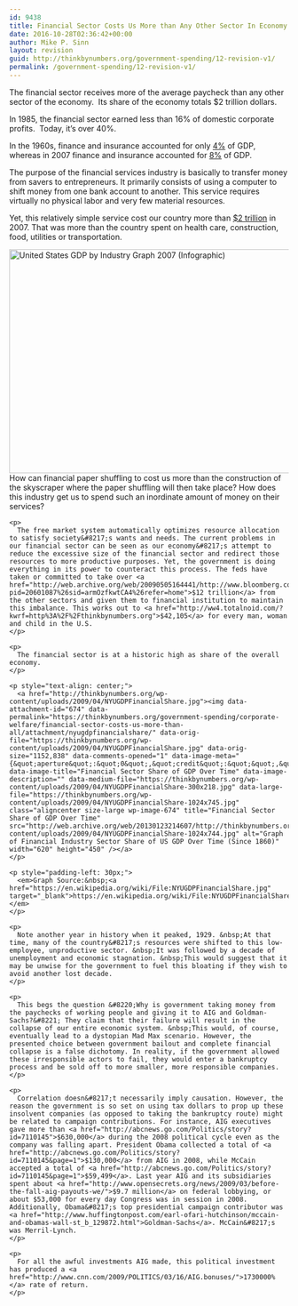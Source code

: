 ```yaml
---
id: 9438
title: Financial Sector Costs Us More than Any Other Sector In Economy
date: 2016-10-28T02:36:42+00:00
author: Mike P. Sinn
layout: revision
guid: http://thinkbynumbers.org/government-spending/12-revision-v1/
permalink: /government-spending/12-revision-v1/
---
```

<div dir="ltr" style="text-align: left;">
  <p>
    The financial sector receives more of the average paycheck than any other sector of the economy. &nbsp;Its share of the economy totals $2 trillion dollars.
  </p>
  
  <p>
    In&nbsp;1985, the financial sector earned less than 16% of domestic corporate profits. &nbsp;Today, it&#8217;s over&nbsp;40%.
  </p>
  
  <p>
    In the 1960s, finance and insurance accounted for only <a href="https://myaccount.nytimes.com/auth/login?URI=http%3A%2F%2Fwww.nytimes.com%2F2009%2F03%2F27%2Fopinion%2F27krugman.html%3F_r%3D5&REFUSE_COOKIE_ERROR=SHOW_ERROR">4%</a> of GDP, whereas in 2007 finance and insurance accounted for <a href="https://myaccount.nytimes.com/auth/login?URI=http%3A%2F%2Fwww.nytimes.com%2F2009%2F03%2F27%2Fopinion%2F27krugman.html%3F_r%3D5&REFUSE_COOKIE_ERROR=SHOW_ERROR">8%</a> of GDP.
  </p>
  
  <p>
    The purpose of the financial services industry is basically to transfer money from savers to entrepreneurs. It primarily consists of using a computer to shift money from one bank account to another. This service requires virtually no physical labor and very few material resources.
  </p>
  
  <p>
    Yet, this relatively simple service cost our country more than <a href="http://web.archive.org/web/20090313222046/http://www.workforce.az.gov/admin/uploadedPublications/2100_gdp.xls">$2 trillion</a> in 2007. That was more than the country spent on health care, construction, food, utilities or&nbsp;transportation.
  </p>
  
  <div>
    <p>
      <a href="http://thinkbynumbers.org/wp-content/uploads/2009/04/GDP-by-Indusrty-Graph.jpg"><img data-attachment-id="187" data-permalink="https://thinkbynumbers.org/government-spending/corporate-welfare/financial-sector-costs-us-more-than-all/attachment/gdp-by-indusrty-graph/" data-orig-file="https://thinkbynumbers.org/wp-content/uploads/2009/04/GDP-by-Indusrty-Graph.jpg" data-orig-size="995,640" data-comments-opened="1" data-image-meta="{&quot;aperture&quot;:&quot;0&quot;,&quot;credit&quot;:&quot;Mike&quot;,&quot;camera&quot;:&quot;&quot;,&quot;caption&quot;:&quot;&quot;,&quot;created_timestamp&quot;:&quot;1239479539&quot;,&quot;copyright&quot;:&quot;&quot;,&quot;focal_length&quot;:&quot;0&quot;,&quot;iso&quot;:&quot;0&quot;,&quot;shutter_speed&quot;:&quot;0&quot;,&quot;title&quot;:&quot;&quot;,&quot;orientation&quot;:&quot;1&quot;}" data-image-title="US GDP by Indusrty Graph" data-image-description="" data-medium-file="https://thinkbynumbers.org/wp-content/uploads/2009/04/GDP-by-Indusrty-Graph-300x193.jpg" data-large-file="https://thinkbynumbers.org/wp-content/uploads/2009/04/GDP-by-Indusrty-Graph.jpg" class="size-full wp-image-187 aligncenter" title="US GDP by Indusrty Graph" src="http://thinkbynumbers.org/wp-content/uploads/2009/04/GDP-by-Indusrty-Graph.jpg" alt="United States GDP by Industry Graph 2007 (Infographic)" width="627" height="403" srcset="https://thinkbynumbers.org/wp-content/uploads/2009/04/GDP-by-Indusrty-Graph.jpg 995w, https://thinkbynumbers.org/wp-content/uploads/2009/04/GDP-by-Indusrty-Graph-300x193.jpg 300w, https://thinkbynumbers.org/wp-content/uploads/2009/04/GDP-by-Indusrty-Graph-768x494.jpg 768w, https://thinkbynumbers.org/wp-content/uploads/2009/04/GDP-by-Indusrty-Graph-672x432.jpg 672w" sizes="(max-width: 627px) 100vw, 627px" /></a><br /> How can&nbsp;financial paper shuffling to cost us more than the construction of the skyscraper where the paper shuffling will then take place? How does this industry get us to spend such an inordinate amount of money on their services?
    </p>
    
    <p>
      The free market system automatically optimizes resource allocation to satisfy society&#8217;s wants and needs. The current problems in our financial sector can be seen as our economy&#8217;s attempt to reduce the excessive size of the financial sector and redirect those resources to more productive purposes. Yet, the government is doing everything in its power to counteract this process. The feds have taken or committed to take over <a href="http://web.archive.org/web/20090505164441/http://www.bloomberg.com:80/apps/news?pid=20601087%26sid=armOzfkwtCA4%26refer=home">$12 trillion</a> from the other sectors and given them to financial institution to maintain this imbalance. This works out to <a href="http://ww4.totalnoid.com/?kwrf=http%3A%2F%2Fthinkbynumbers.org">$42,105</a> for every man, woman and child in the U.S.
    </p>
    
    <p>
      The financial sector is at a historic high as share of the overall economy.
    </p>
    
    <p style="text-align: center;">
      <a href="http://thinkbynumbers.org/wp-content/uploads/2009/04/NYUGDPFinancialShare.jpg"><img data-attachment-id="674" data-permalink="https://thinkbynumbers.org/government-spending/corporate-welfare/financial-sector-costs-us-more-than-all/attachment/nyugdpfinancialshare/" data-orig-file="https://thinkbynumbers.org/wp-content/uploads/2009/04/NYUGDPFinancialShare.jpg" data-orig-size="1152,838" data-comments-opened="1" data-image-meta="{&quot;aperture&quot;:&quot;0&quot;,&quot;credit&quot;:&quot;&quot;,&quot;camera&quot;:&quot;&quot;,&quot;caption&quot;:&quot;&quot;,&quot;created_timestamp&quot;:&quot;0&quot;,&quot;copyright&quot;:&quot;&quot;,&quot;focal_length&quot;:&quot;0&quot;,&quot;iso&quot;:&quot;0&quot;,&quot;shutter_speed&quot;:&quot;0&quot;,&quot;title&quot;:&quot;&quot;,&quot;orientation&quot;:&quot;0&quot;}" data-image-title="Financial Sector Share of GDP Over Time" data-image-description="" data-medium-file="https://thinkbynumbers.org/wp-content/uploads/2009/04/NYUGDPFinancialShare-300x218.jpg" data-large-file="https://thinkbynumbers.org/wp-content/uploads/2009/04/NYUGDPFinancialShare-1024x745.jpg" class="aligncenter size-large wp-image-674" title="Financial Sector Share of GDP Over Time" src="http://web.archive.org/web/20130123214607/http://thinkbynumbers.org/wp-content/uploads/2009/04/NYUGDPFinancialShare-1024x744.jpg" alt="Graph of Financial Industry Sector Share of US GDP Over Time (Since 1860)" width="620" height="450" /></a>
    </p>
    
    <p style="padding-left: 30px;">
      <em>Graph Source:&nbsp;<a href="https://en.wikipedia.org/wiki/File:NYUGDPFinancialShare.jpg" target="_blank">https://en.wikipedia.org/wiki/File:NYUGDPFinancialShare.jpg</a></em>
    </p>
    
    <p>
      Note another year in history when it peaked, 1929. &nbsp;At that time, many of the country&#8217;s resources were shifted to this low-employee, unproductive sector. &nbsp;It was followed by a decade of unemployment and economic stagnation. &nbsp;This would suggest that it may be unwise for the government to fuel this bloating if they wish to avoid another lost decade.
    </p>
    
    <p>
      This begs the question &#8220;Why is government taking money from the paychecks of working people and giving it to AIG and Goldman-Sachs?&#8221; They claim that their failure will result in the collapse of our entire economic system. &nbsp;This would, of course, eventually lead to a dystopian Mad Max scenario. However, the presented choice between government bailout and complete financial collapse is a false dichotomy. In reality, if the government allowed these irresponsible actors to fail, they would enter a bankruptcy process and be sold off to more smaller, more responsible companies.
    </p>
    
    <p>
      Correlation doesn&#8217;t necessarily imply causation. However, the reason the government is so set on using tax dollars to prop up these insolvent companies (as opposed to taking the bankruptcy route) might be related to campaign contributions. For instance, AIG executives gave more than <a href="http://abcnews.go.com/Politics/story?id=7110145">$630,000</a> during the 2008 political cycle even as the company was falling apart. President Obama collected a total of <a href="http://abcnews.go.com/Politics/story?id=7110145&page=1">$130,000</a> from AIG in 2008, while McCain accepted a total of <a href="http://abcnews.go.com/Politics/story?id=7110145&page=1">$59,499</a>. Last year AIG and its subsidiaries spent about <a href="http://www.opensecrets.org/news/2009/03/before-the-fall-aig-payouts-we/">$9.7 million</a> on federal lobbying, or about $53,000 for every day Congress was in session in 2008. Additionally, Obama&#8217;s top presidential campaign contributor was <a href="http://www.huffingtonpost.com/earl-ofari-hutchinson/mccain-and-obamas-wall-st_b_129872.html">Goldman-Sachs</a>. McCain&#8217;s was Merril-Lynch.
    </p>
    
    <p>
      For all the awful investments AIG made, this political investment has produced a <a href="http://www.cnn.com/2009/POLITICS/03/16/AIG.bonuses/">1730000%</a> rate of return.
    </p>
  </div>
</div>